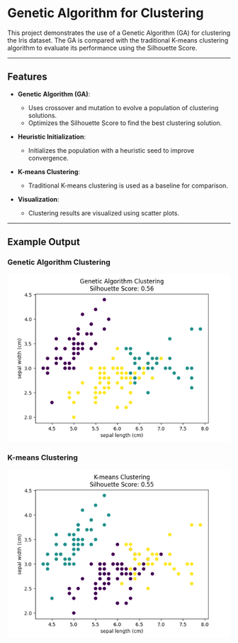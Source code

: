 # Genetic Algorithm for Clustering

This project demonstrates the use of a Genetic Algorithm (GA) for clustering the Iris dataset. The GA is compared with the traditional K-means clustering algorithm to evaluate its performance using the Silhouette Score.

---

## Features

- **Genetic Algorithm (GA)**:
  - Uses crossover and mutation to evolve a population of clustering solutions.
  - Optimizes the Silhouette Score to find the best clustering solution.

- **Heuristic Initialization**:
  - Initializes the population with a heuristic seed to improve convergence.

- **K-means Clustering**:
  - Traditional K-means clustering is used as a baseline for comparison.

- **Visualization**:
  - Clustering results are visualized using scatter plots.
---

## Example Output

### Genetic Algorithm Clustering
![GA Clustering](ga.png)

### K-means Clustering
![K-means Clustering](kmeans.png)
